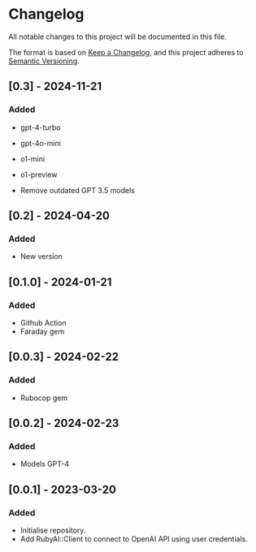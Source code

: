 # Changelog

All notable changes to this project will be documented in this file.

The format is based on [Keep a Changelog](https://keepachangelog.com/en/1.0.0/),
and this project adheres to [Semantic Versioning](https://semver.org/spec/v2.0.0.html).


## [0.3] - 2024-11-21

### Added

- gpt-4-turbo
- gpt-4o-mini
- o1-mini
- o1-preview

- Remove outdated GPT 3.5 models 

## [0.2] - 2024-04-20

### Added

- New version

## [0.1.0] - 2024-01-21

### Added

- Github Action
- Faraday gem

## [0.0.3] - 2024-02-22

### Added

- Rubocop gem

## [0.0.2] - 2024-02-23

### Added

- Models GPT-4

## [0.0.1] - 2023-03-20

### Added

- Initialise repository.
- Add RubyAI::Client to connect to OpenAI API using user credentials.





